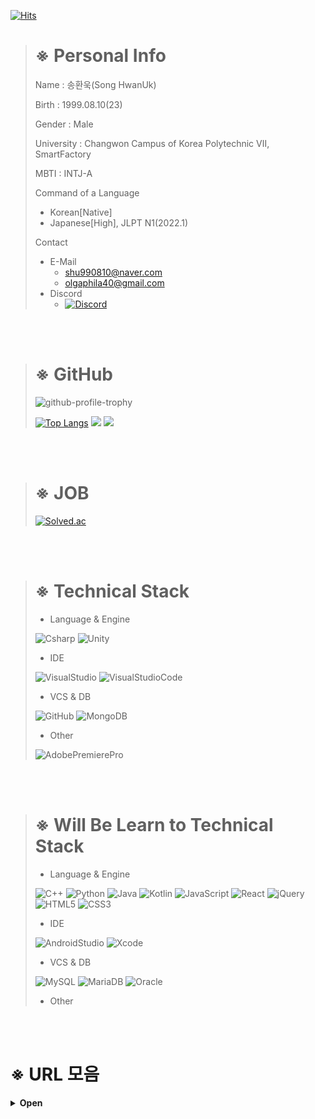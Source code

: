 [![Hits](https://hits.seeyoufarm.com/api/count/incr/badge.svg?url=https%3A%2F%2Fgithub.com%2FUgee0810%2Fhit-counter&count_bg=%23626262&title_bg=%23000000&icon=github.svg&icon_color=%23FFFFFF&title=Ugee0810&edge_flat=false)](https://hits.seeyoufarm.com)

> # ※ Personal Info
> Name : 송환욱(Song HwanUk)
> 
> Birth : 1999.08.10(23)
> 
> Gender : Male
> 
> University : Changwon Campus of Korea Polytechnic Ⅶ, SmartFactory
> 
> MBTI : INTJ-A
> 
> Command of a Language
> - Korean[Native]
> - Japanese[High], JLPT N1(2022.1)
> 
> Contact
> - E-Mail
>   - shu990810@naver.com
>   - olgaphila40@gmail.com
> - Discord
>   - [![Discord](https://discord.c99.nl/widget/theme-4/742324810863870052.png)](http://discord.com/users/742324810863870052)

<br>
<br>

> # ※ GitHub
> ![github-profile-trophy](https://github-profile-trophy.vercel.app/?username=ugee0810&theme=onedark)
> 
> [![Top Langs](https://github-readme-stats.vercel.app/api/top-langs/?username=ugee0810)](https://github.com/anuraghazra/github-readme-stats)
> <img src="https://activity-graph.herokuapp.com/graph?username=ugee0810&theme=github)](https://github.com/ashutosh00710/github-readme-activity-graph">
> <img src="https://github-readme-stats.vercel.app/api?username=ugee0810&bg_color=30,e96443,904e95&title_color=fff&text_color=fff">

<br>
<br>

> # ※ JOB
> [![Solved.ac](http://mazassumnida.wtf/api/generate_badge?boj=shu990810)](https://solved.ac/shu990810)

<br>
<br>

> # ※ Technical Stack
> - Language & Engine
> 
> ![Csharp](https://img.shields.io/badge/C＃-000000?style=flat-square&logo=Csharp&logoColor=white)
> ![Unity](https://img.shields.io/badge/Unity-000000?style=flat-square&logo=Unity&logoColor=white)
> 
> - IDE
> 
> ![VisualStudio](https://img.shields.io/badge/VisualStudio-000000?style=flat-square&logo=VisualStudio&logoColor=white)
> ![VisualStudioCode](https://img.shields.io/badge/VisualStudioCode-000000?style=flat-square&logo=VisualStudioCode&logoColor=white)
> 
> - VCS & DB
> 
> ![GitHub](https://img.shields.io/badge/GitHub-000000?style=flat-square&logo=GitHub&logoColor=white)
> ![MongoDB](https://img.shields.io/badge/MongoDB-000000?style=flat-square&logo=MongoDB&logoColor=white)
> 
> - Other
> 
> ![AdobePremierePro](https://img.shields.io/badge/AdobePremierePro-000000?style=flat-square&logo=AdobePremierePro&logoColor=white)

<br>
<br>

> # ※ Will Be Learn to Technical Stack
> - Language & Engine
> 
> ![C++](https://img.shields.io/badge/C++-000000?style=flat-square&logo=C++&logoColor=white)
> ![Python](https://img.shields.io/badge/Python-000000?style=flat-square&logo=Python&logoColor=white)
> ![Java](https://img.shields.io/badge/Java-000000?style=flat-square&logo=Java&logoColor=white)
> ![Kotlin](https://img.shields.io/badge/Kotlin-000000?style=flat-square&logo=Kotlin&logoColor=white)
> ![JavaScript](https://img.shields.io/badge/JavaScript-000000?style=flat-square&logo=JavaScript&logoColor=white)
> ![React](https://img.shields.io/badge/React-000000?style=flat-square&logo=React&logoColor=white)
> ![jQuery](https://img.shields.io/badge/jQuery-000000?style=flat-square&logo=jQuery&logoColor=white)
> ![HTML5](https://img.shields.io/badge/HTML5-000000?style=flat-square&logo=HTML5&logoColor=white)
> ![CSS3](https://img.shields.io/badge/CSS3-000000?style=flat-square&logo=CSS3&logoColor=white)
> 
> - IDE
> 
> ![AndroidStudio](https://img.shields.io/badge/AndroidStudio-000000?style=flat-square&logo=AndroidStudio&logoColor=white)
> ![Xcode](https://img.shields.io/badge/Xcode-000000?style=flat-square&logo=Xcode&logoColor=white)
> 
> - VCS & DB
> 
> ![MySQL](https://img.shields.io/badge/MySQL-000000?style=flat-square&logo=MySQL&logoColor=white)
> ![MariaDB](https://img.shields.io/badge/MariaDB-000000?style=flat-square&logo=MariaDB&logoColor=white)
> ![Oracle](https://img.shields.io/badge/Oracle-000000?style=flat-square&logo=Oracle&logoColor=white)
> 
> - Other

<br>
<br>

# ※ URL 모음
<details>
<summary><b>Open</b></summary>

※ 이론 & 교양
- [22-06-27: [okky.kr]어떻게 공부할까? 프로그래머를 위한 공부론](https://okky.kr/article/398880)
- [22-06-27: 유니티, 증강현실 앱개발 런칭기(iOS, Android)](https://brunch.co.kr/@chickenmoim/18)
- [22-06-29: 아무도 가르쳐 주지 않는 것](https://velog.io/@mowinckel/%EC%95%84%EB%AC%B4%EB%8F%84-%EA%B0%80%EB%A5%B4%EC%B3%90-%EC%A3%BC%EC%A7%80-%EC%95%8A%EB%8A%94-%EA%B2%83)
- [22-06-29: [okky.kr]초보 개발자를 위한 스택트레이스 읽는 법](https://okky.kr/article/338405)
- [[Youtube - 이민석 작가]한국에서 소프트웨어 엔지니어로 성공하는 법](https://youtu.be/mKGhBtQI1iA)
- [[okky.kr]면접에서 들었던 & 했던 질문들](https://okky.kr/article/1255457)

※ 커리어 & 대회
- [메타버스 개발자 경진대회](https://www.metaversedev.kr/)
- [한국 컨텐츠 진흥원](https://www.kocca.kr/kocca/main.do)

※ 강의 사이트
- ALL(+ Massive Online Open Course)
  - [[Naver]boostcourse](https://www.boostcourse.org/opencourse)
  - [[Naver]edwith](https://www.edwith.org)
  - [WikiDocs](https://wikidocs.net)
  - [생활코딩](https://opentutorials.org/course/1)
  - [[pikurate]무료 개발 강의 모음](https://www.pikurate.com/pik/%EB%B0%B0%EC%9B%8C%EC%84%9C-%EB%82%A8-%EC%A3%BC%EB%8A%94-%EB%AC%B4%EB%A3%8C-%EA%B0%9C%EB%B0%9C-%EA%B0%95%EC%9D%98-%EB%AA%A8%EC%9D%8C?category=C%EC%96%B8%EC%96%B4)
- Theme
  - [[Unity]Unity Learn](https://learn.unity.com/)
  - [[Github ReadMe]MarkDown 문법](https://blog.naver.com/hunii123/222440191093)
  - [[Github ReadMe]Profile Banner, Badge](https://onlyfor-me-blog.tistory.com/328)
  - [[HTML5, CSS][Youtube - 얄팍한 코딩사전]제대로 파는 HTML & CSS 강좌 - 웹개발 퍼블리싱 끝장내기](https://youtu.be/TrC2x4N0XqY)
  
※ Cloud Storage & API
- [Firebase](https://firebase.google.com/?hl=ko)
- [Google Cloud](https://www.googleadservices.com/pagead/aclk?sa=L&ai=DChcSEwjb-cf81pr5AhUIrpYKHYD4B0MYABABGgJ0bA&ohost=www.google.com&cid=CAESbOD2-SDuCUisJDQaYDxWDKVWbKFgrtEygUoRlVLfA1v_gnW55tY24f8H2giWSPCeOpaJR-d6lBb7CjphdBbfJoKTLI3uBnEjuuVJLcqwZGs_YSz8QqEdQtv4x3jKN8dpJJfsQvQ3YKOQ2xjngA&sig=AOD64_16VYh82D5GwLzfNE2cdgVvWQ19bQ&q&adurl&ved=2ahUKEwiQy7_81pr5AhUSpVYBHVpTBeAQ0Qx6BAgFEAE)
- [Naver Cloud](https://www.ncloud.com/)
- [Amazon AWS](https://aws.amazon.com/ko/free/?all-free-tier.sort-by=item.additionalFields.SortRank&all-free-tier.sort-order=asc&awsf.Free%20Tier%20Types=*all&awsf.Free%20Tier%20Categories=categories%23compute&trk=84ad1b7a-e8a4-4edd-bc74-15704bf999e7&sc_channel=ps&s_kwcid=AL!4422!3!588924203277!e!!g!!aws%20%ED%81%B4%EB%9D%BC%EC%9A%B0%EB%93%9C&ef_id=Cj0KCQjwxIOXBhCrARIsAL1QFCZFHWHsKyutCJRaH4EN0n3QPv6g94MGlwcBLMDBDmhVU173c3U1mkMaAmjkEALw_wcB:G:s&s_kwcid=AL!4422!3!588924203277!e!!g!!aws%20%ED%81%B4%EB%9D%BC%EC%9A%B0%EB%93%9C)
- [PhotonEngine](https://www.photonengine.com/ko-KR/)

※ Modeling & Animations
- [turbosquid](https://www.turbosquid.com/ko/fbx-models)
- [cgtrader](https://www.cgtrader.com/free-3d-models)
- [myminifactory](https://www.myminifactory.com/)
- [mixamo](https://www.mixamo.com/#/)

※ 他
- [behance](https://www.behance.net/)
- [carbon](https://carbon.now.sh/)
- [simpleicons](https://simpleicons.org/)
  
</div>
</details>
